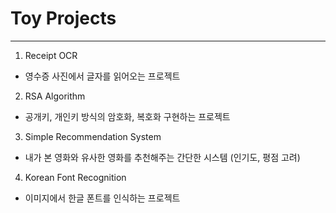 # Toy Projects

---

1. Receipt OCR
- 영수증 사진에서 글자를 읽어오는 프로젝트




2. RSA Algorithm
- 공개키, 개인키 방식의 암호화, 복호화 구현하는 프로젝트



3. Simple Recommendation System
- 내가 본 영화와 유사한 영화를 추천해주는 간단한 시스템 (인기도, 평점 고려)



4. Korean Font Recognition
- 이미지에서 한글 폰트를 인식하는 프로젝트 
